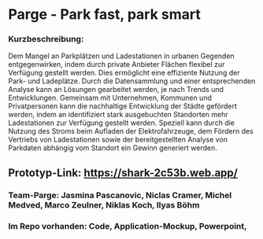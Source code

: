 # Parge - Park fast, park smart
### Kurzbeschreibung:
Dem Mangel an Parkplätzen und Ladestationen in urbanen Gegenden entgegenwirken, indem durch private Anbieter Flächen flexibel zur Verfügung gestellt werden. Dies ermöglicht eine effiziente Nutzung der Park- und Ladeplätze. Durch die Datensammlung und einer entsprechenden Analyse kann an Lösungen gearbeitet werden, je nach Trends und Entwicklungen. Gemeinsam mit Unternehmen,  Kommunen und Privatpersonen kann die nachhaltige Entwicklung der Städte gefördert werden, indem an identifiziert stark ausgebuchten Standorten mehr Ladestationen zur Verfügung gestellt werden. Speziell kann durch die Nutzung des Stroms beim Aufladen der Elektrofahrzeuge, dem Fördern des Vertriebs von Ladestationen sowie der bereitgestellten Analyse von Parkdaten abhängig vom Standort ein Gewinn generiert werden.
## Prototyp-Link: https://shark-2c53b.web.app/
### Team-Parge: Jasmina Pascanovic, Niclas Cramer, Michel Medved, Marco Zeulner, Niklas Koch, Ilyas Böhm
### Im Repo vorhanden: Code, Application-Mockup, Powerpoint,
